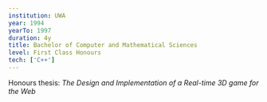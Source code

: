 ```yaml
---
institution: UWA
year: 1994
yearTo: 1997
duration: 4y
title: Bachelor of Computer and Mathematical Sciences
level: First Class Honours
tech: ['C++']
---
```

Honours thesis: *The Design and Implementation of a Real-time 3D game for the Web*